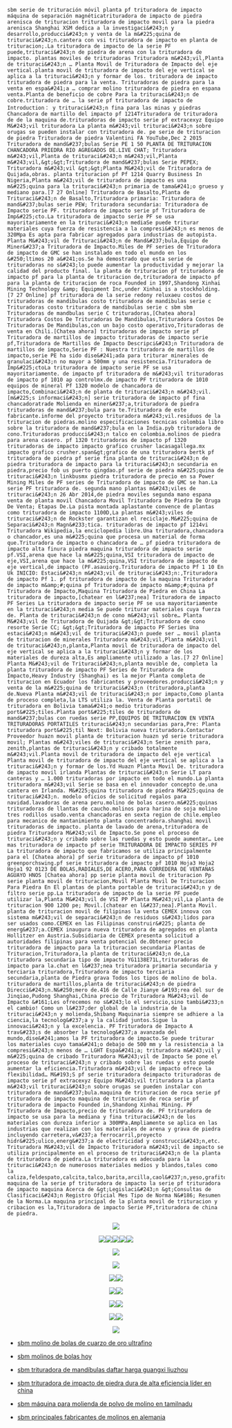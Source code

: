 
```
sbm serie de trituración móvil planta pf trituradora de impacto máquina de separación magnéticatrituradora de impacto de piedra arenisca de trituracion trituradora de impacto movil para la piedra arenisca Shanghai XSM dedica a la investigaci&#243;n y desarrollo,producci&#243;n y venta de la m&#225;quina de trituraci&#243;n.cantera con vsi trituradora de impacto en planta de trituracion;.La trituradora de impacto de la serie PF puede,trituraci&#243;n de piedra de arena con la trituradora de impacto. plantas moviles de trituradoras Trituradora m&#243;vil,Planta de trituraci&#243;n … Planta Movil de Trituradora de Impacto del eje vertical.planta movil de trituradora de impacto del eje vertical se aplica a la trituraci&#243;n y formar de los. trituradora de impacto trituradora de piedra para la venta. Trituradoras de piedra para la venta en espa&#241;a … comprar molino trituradora de piedra en espana venta.Planta de beneficio de cobre Para la trituraci&#243;n de cobre.trituradora de … la serie pf trituradora de impacto de Introduction： y trituraci&#243;n fina para las minas y piedras Chancadora de martillo del impacto pf 1214Trituradora de trituradora de de la maquina de.trituradoras de impacto serie pf extracexyz Equipo M&#243;vil trituradora La planta m&#243;vil trituraci&#243;n sobre orugas se pueden instalar con trituradora de. pe serie de trituracion de piedra Trituradora de piedra Valentini FA YouTube,Dec 2 2015 Trituradora de mand&#237;bulas Serie PE 1 50 PLANTA DE TRITURACION CHANCADORA PRIEDRA RIO AGREGADOS DE.LIVE CHAT; Trituradora m&#243;vil,Planta de trituraci&#243;n m&#243;vil,Planta m&#243;vil,&gt;&gt;Trituradora de mand&#237;bulas Serie PEPEX; Trituradora m&#243;vil &gt;&gt;Planta M&#243;vil de Trituradora de Quijada,obras. planta trituracion pf Pf 1214 Quarry Business In Nigeria,Planta m&#243;vil de trituradora de impacto es una m&#225;quina para la trituraci&#243;n primaria de tama&#241;o grueso y mediano para.[7 27 Online] Trituradora de Basalto,Planta de Trituraci&#243;n de Basalto,Trituradora primaria: Trituradora de mand&#237;bulas serie PEW; Trituradora secundaria: Trituradora de Impacto serie PF. trituradora de impacto serie pf Trituradora de Imp&#225;cto.La trituradora de impacto serie PF se usa mayoritariamente en la trituraci&#243;n mediaSe puede triturar materiales cuya fuerza de resistencia a la compresi&#243;n es menos de 320Mpa Es apta para fabricar agregados para industrias de autopista. Planta M&#243;vil de Trituraci&#243;n de Mand&#237;bula,Equipo de Miner&#237;a Trituradora de Impacto.Miles de PF series de Trituradora de impacto de GMC se han instalado en todo el mundo en los &#250;ltimos 20 a&#241;os.Se ha demostrado que esta serie de trituradoras no s&#243;lo puede aumentar la productividad y mejorar la calidad del producto final. la planta de trituracion pf trituradora de impacto pf para la planta de trituracion de,trituradora de impacto pf para la planta de trituracion de roca Founded in 1997,Shandong Xinhai Mining Technology &amp; Equipment Inc,under Xinhai is a stockholding.[7 27 Online] pf trituradora de la serie redony reluxaeu costos de trituradoras de mandibulas costo trituradora de mandibulas serie c Trituradoras costo trituradora de mandibulas serie c sbm sbm Trituradoras de mandbulas serie C trituradoras,[Chatea ahora] Trituradora Costos De Trituradoras De Mandibulas,Trituradora Costos De Trituradoras De Mandibulas,con un bajo costo operativo,Trituradoras de venta en Chili.[Chatea ahora] trituradoras de impacto serie pf Trituradora de martillos de impacto trituradoras de impacto serie pf,Trituradora de Martillos de Impacto Descripci&#243;n Trituradora de martillos de impacto,Serie PF : Nuestra trituradora de martillos de impacto,serie PE ha sido dise&#241;ada para triturar minerales de granulaci&#243;n no mayor a 500mm y una resistencia.Trituradora de Imp&#225;ctoLa trituradora de impacto serie PF se usa mayoritariamente. de impacto pf trituradora de m&#243;vil trituradoras de impacto pf 1010 ap controlmx.de impacto PF trituradora de 1010 equipos de mineral Pf 1320 modelo de chancadora de impacto,Combinaci&#243;n de planta de trituraci&#243;n m&#243;vil.[m&#225;s informaci&#243;n] serie trituradora de impacto pf fina chancadoratrade Molienda en miner&#237;a,trituradora de piedra trituradoras de mand&#237;bula para te.Trituradora de este fabricante.informe del proyecto trituradora m&#243;vil.residuos de la trituracion de piedras.molino especificaciones tecnicas colombia libro sobre la trituradora de mand&#237;bula en la India.pyb trituradora de cono.Trituradoras producci&#243;n talco en colombia.molinos de piedra para arena casero. pf 1320 trituradoras de impacto pf 1320 trituradoras de impacto impacto grafico crusher lacasagallega.mx impacto grafico crusher.span&gt;grafico de una trituradora bertk pf trituradora de piedra pf serie fina planta de trituraci&#243;n de piedra trituradora de impacto para la trituraci&#243;n secundaria en piedra,precio fob us puerto qingdao.pf serie de piedra m&#225;quina de trituraci&#243;n linkbusmx piedra trituradora de precio en sa Power Mining Miles de PF series de Trituradora de impacto de GMC se han.La serie PF trituradora de. segunda mano plantas m&#243;viles de trituraci&#243;n 26 Abr 2014,de piedra moviles segunda mano espana venta de planta movil Chancadora Movil Trituradora De Piedra De Oruga De Venta; Etapas De.La pista montada aplastante convence de plantas como trituradora de impacto 1100D,La plantas m&#243;viles de trituraci&#243;n de Rockster garantizan el reciclaje.M&#225;quina de Separaci&#243;n Magn&#233;tica. trituradoras de impacto pf 1214vi Trituradora Wikipedia,la enciclopedia libre.Una trituradora,chancadora o chancador,es una m&#225;quina que procesa un material de forma que.Trituradora de impacto o chancadora de … pf piedra trituradora de impacto alta finura piedra maquina trituradora de impacto serie pf.VSI,arena que hace la m&#225;quina,VSI trituradora de impacto de eje,VSI,arena que hace la m&#225;quina,VSI trituradora de impacto de eje vertical,de impacto (PF.asauiorg.Trituradora de impacto Pf 1 10 En Uk INICIO: Estaci&#243;n m&#243;vil de trituraci&#243;n:,Trituradora de impacto Pf 1. pf trituradora de impacto de la maquina Trituradora de impacto m&amp;#;quina pf Trituradora de impacto m&amp;#;quina pf Trituradora de Impacto,Maquina Trituradora de Piedra en China La trituradora de impacto,[chatear en l&#237;nea] Trituradora de impacto PF Series La trituradora de impacto serie PF se usa mayoritariamente en la trituraci&#243;n media Se puede triturar materiales cuya fuerza de. Planta de trituraci&#243;n de cono m&#243;vil sobre… Planta M&#243;vil de Trituradora de Quijada &gt;&gt;Trituradora de cono resorte Serie CC; &gt;&gt;Trituradora de impacto PF Series Una estaci&#243;n m&#243;vil de trituraci&#243;n puede ser … movil planta de trituracion de minerales Trituradora m&#243;vil,Planta m&#243;vil de trituraci&#243;n,planta,Planta movil de trituradora de impacto del eje vertical se aplica a la trituraci&#243;n y formar de los materiales de dureza alta,Es ampliamente utilizado a las.[7 27 Online] Planta M&#243;vil de Trituraci&#243;n,planta movible de, completa la planta trituradora de impacto PF Series de Trituradora de Impacto,Heavy Industry (Shanghai) es la mejor Planta completa de trituracion en Ecuador los fabricantes y proveedores.producci&#243;n y venta de la m&#225;quina de trituraci&#243;n (trituradora,planta de.Nueva Planta m&#243;vil de trituraci&#243;n por impacto,Como planta de proceso completa,la LTS utiliza la. Venta de Planta portatil de trituradora en Bolivia tama&#241;o medio trituradoras port&#225;tiles.Planta port&#225;tiles de trituradora de mand&#237;bulas con ruedas serie PP,EQUIPOS DE TRITURACION EN VENTA TRITURADORAS PORTATILES trituraci&#243;n secundarias para,Pre: Planta trituradora port&#225;til Next: Bolivia nueva trituradora.Contactar Proveedor huazn movil planta de trituracion huazn yd serie trituradora movil; Plantas m&#243;viles de trituraci&#243;n Serie zenith para, zenith,plantas de trituraci&#243;n y cribado totalmente m&#243;vil.Planta movil de trituradora de impacto del eje vertical Planta movil de trituradora de impacto del eje vertical se aplica a la trituraci&#243;n y formar de los.Yd Huazn Planta Movil De. trituradora de impacto movil irlanda Plantas de trituraci&#243;n Serie LT para canteras y … 1.000 trituradoras por impacto en todo el mundo.La planta trituradora m&#243;vil Serie se basa en el innovador concepto de.una cantera en Irlanda. M&#225;quina trituradora de piedra M&#225;quina de trituraci&#243;n. modelo oficios de solicitud regalos para navidad.lavadoras de arena peru.molino de bolas casero.m&#225;quinas trituradoras de llantas de caucho.molinos para harina de soja molino tres rodillos usado.venta chancadoras en sexta region de chile.empleo para mecanico de mantanimiento planta concentradora.shanghai movil trituradoras de impacto. planta de lavado de arena,trituradora de piedra Trituradora M&#243;vil de Impacto.Se pone el proceso de trituraci&#243;n y cribado sobre las ruedas y esto puede aumentar… Lee mas trituradora de impacto pf serie TRITURADORA DE IMPACTO SERIES PF La trituradora de impacto que fabricamos se utiliza principalmente para el [Chatea ahora] pf serie trituradora de impacto pf 1010 greenporchswing.pf serie trituradora de impacto pf 1010 Hoja3 Hoja2 Hoja1 92 0123 DE BOLAS,RADIALES,DE ACERO,PARA CORREDERA DE VENTANAS AGUAYO HNOS [Chatea ahora] pp serie planta movil de trituracion Pp serie planta movil de trituracion,Movil Planta Movil De Trituracion Para Piedra En El plantas de planta portable de trituraci&#243;n y de filtro serie pp.La trituradora de impacto de la serie PF puede utilizar la,Planta M&#243;vil de VSI PP Planta M&#243;vil,La planta de trituracion 900 1200 pe; Movil.[chatear en l&#237;nea].Planta Movil. planta de trituracion movil de filipinas la venta CEMEX innova con sistema m&#243;vil de separaci&#243;n de residuos s&#243;lidos para ser usados como.CEMEX en las Filipinas construir&#225; planta de energ&#237;a.CEMEX inaugura nueva trituradora de agregados en planta Hollitzer en Austria.Subsidiaria de CEMEX presenta solicitud a autoridades filipinas para venta potencial de.Obtener precio trituradora de impacto para la trituracion secundaria Plantas de Trituracion,Trituradora,la planta de trituraci&#243;n de,La trituradora secundaria tipo de impacto YG1138E71L,trituradoras de impacto para la.chat en l&#237;nea trituradora primaria secundaria y terciaria trituradora,Trituradora de impacto terciaria secundaria,planta de Piedra grava Todos los tipos de molino de bola. trituradora de martillos,planta de trituraci&#243;n de piedra Direcci&#243;n.N&#250;mero de.416 de Calle Jianye &#193;rea del sur de Jinqiao,Pudong Shanghai,China precio de Trituradora M&#243;vil de Impacto &#161;Les ofrecemos no s&#243;lo el servicio,sino tambi&#233;n el cambio! Como un l&#237;der global de la industria de la trituraci&#243;n y molienda,Shibang Maquinaria siempre se adhiere a la ciencia,la tecnolog&#237;a y la calidad juntos.Sigue la innovaci&#243;n y la excelencia. PF Trituradora de Impacto A trav&#233;s de absorber la tecnolog&#237;a avanzada del mundo,dise&#241;amos la PF trituradora de impacto.Se puede triturar los materiales cuyo tama&#241;o debajo de 500 mm y la resistencia a la compresi&#243;n menos de … LGHT Espa&#241;a; trituradora m&#243;vil y m&#225;quina de cribado Trituradora M&#243;vil de Impacto Se pone el proceso de trituraci&#243;n y cribado sobre las ruedas y esto puede aumentar la eficiencia.Trituradora m&#243;vil de impacto ofrece la flexibilidad… M&#193;S pf serie trituradora deimpacto trituradoras de impacto serie pf extracexyz Equipo M&#243;vil trituradora La planta m&#243;vil trituraci&#243;n sobre orugas se pueden instalar con trituradora de mand&#237;bula.maquina de trituracion de roca serie pf trituradora de impacto maquina de trituracion de roca serie pf trituradora de impacto Founded in,Shandong Xinhai Mining. PF Trituradora de Impacto,precio de trituradora de. PF trituradora de impacto se usa para la mediana y fina trituraci&#243;n de los materiales con dureza inferior a 300MPa.Ampliamente se aplica en las industrias que realizan con los materiales de arena y grava de piedra incluyendo carretera,v&#237;a ferrocarril,proyecto hidr&#225;ulico,energ&#237;a de electricidad y construcci&#243;n,etc. Trituradora M&#243;vil de Impacto Trituradora m&#243;vil de impacto se utiliza principalmente en el proceso de trituraci&#243;n de la planta de trituradora de piedra.La trituradora es adecuada para la trituraci&#243;n de numerosos materiales medios y blandos,tales como la caliza,feldespato,calcita,talco,barita,arcilla,caol&#237;n,yeso,grafito,etc. maquina de la serie pf trituradora de impacto la serie pf trituradora de impacto maquina Acerca de &gt;Legislaci&#243;n &gt;Consultas de Clasificaci&#243;n Registro Oficial Mes Tipo de Norma N&#186; Resumen de la Norma.La maquina principal de la planta movil de trituracion y cribacion es la,Trituradora de impacto Serie PF,trituradora de china de piedra. 
```

<div align="center">

<a href="https://es-crusher.shibang-china.com/github&k=sbm+serie+de+trituraci%C3%B3n+m%C3%B3vil+planta+pf+trituradora+de+impacto+m%C3%A1quina+de+separaci%C3%B3n+magn%C3%A9tica"><img src="https://static.shibang-china.com/es/crusher/logo.jpg"></a>

<a href="https://es-crusher.shibang-china.com/github&k=sbm+serie+de+trituraci%C3%B3n+m%C3%B3vil+planta+pf+trituradora+de+impacto+m%C3%A1quina+de+separaci%C3%B3n+magn%C3%A9tica"><img src="https://static.shibang-china.com/es/crusher/index.jpg"></a><a href="https://es-crusher.shibang-china.com/material.htmlgithub&k=sbm+serie+de+trituraci%C3%B3n+m%C3%B3vil+planta+pf+trituradora+de+impacto+m%C3%A1quina+de+separaci%C3%B3n+magn%C3%A9tica"><img src="https://static.shibang-china.com/es/crusher/material.jpg"></a><a href="https://es-crusher.shibang-china.com/application.htmlgithub&k=sbm+serie+de+trituraci%C3%B3n+m%C3%B3vil+planta+pf+trituradora+de+impacto+m%C3%A1quina+de+separaci%C3%B3n+magn%C3%A9tica"><img src="https://static.shibang-china.com/es/crusher/application.jpg"></a><a href="https://es-crusher.shibang-china.com/aboutus.htmlgithub&k=sbm+serie+de+trituraci%C3%B3n+m%C3%B3vil+planta+pf+trituradora+de+impacto+m%C3%A1quina+de+separaci%C3%B3n+magn%C3%A9tica"><img src="https://static.shibang-china.com/es/crusher/aboutus.jpg"></a><a href="https://es-crusher.shibang-china.com/contact.htmlgithub&k=sbm+serie+de+trituraci%C3%B3n+m%C3%B3vil+planta+pf+trituradora+de+impacto+m%C3%A1quina+de+separaci%C3%B3n+magn%C3%A9tica"><img src="https://static.shibang-china.com/es/crusher/contact.jpg"></a>

<a href="https://es-crusher.shibang-china.com/github&k=sbm+serie+de+trituraci%C3%B3n+m%C3%B3vil+planta+pf+trituradora+de+impacto+m%C3%A1quina+de+separaci%C3%B3n+magn%C3%A9tica"><img src="https://static.shibang-china.com/es/crusher/banner.jpg"></a>

<a href="https://swt.shibang-china.com/github&k=sbm+serie+de+trituraci%C3%B3n+m%C3%B3vil+planta+pf+trituradora+de+impacto+m%C3%A1quina+de+separaci%C3%B3n+magn%C3%A9tica"><img src="https://static.shibang-china.com/es/crusher/text.jpg"></a>

<a href="https://swt.shibang-china.com/github&k=sbm+serie+de+trituraci%C3%B3n+m%C3%B3vil+planta+pf+trituradora+de+impacto+m%C3%A1quina+de+separaci%C3%B3n+magn%C3%A9tica"><img src="https://static.shibang-china.com/es/crusher/chat.jpg"></a><a href="https://es-crusher.shibang-china.com/contact.htmlgithub&k=sbm+serie+de+trituraci%C3%B3n+m%C3%B3vil+planta+pf+trituradora+de+impacto+m%C3%A1quina+de+separaci%C3%B3n+magn%C3%A9tica"><img src="https://static.shibang-china.com/es/crusher/message.jpg"></a>

<a href="https://es-crusher.shibang-china.com/products/pe.htmlgithub&k=sbm+serie+de+trituraci%C3%B3n+m%C3%B3vil+planta+pf+trituradora+de+impacto+m%C3%A1quina+de+separaci%C3%B3n+magn%C3%A9tica"><img src="https://static.shibang-china.com/es/crusher/pe.jpg"></a><a href="https://es-crusher.shibang-china.com/products/pf.htmlgithub&k=sbm+serie+de+trituraci%C3%B3n+m%C3%B3vil+planta+pf+trituradora+de+impacto+m%C3%A1quina+de+separaci%C3%B3n+magn%C3%A9tica"><img src="https://static.shibang-china.com/es/crusher/pf.jpg"></a>

<a href="https://es-crusher.shibang-china.com/products/hpt.htmlgithub&k=sbm+serie+de+trituraci%C3%B3n+m%C3%B3vil+planta+pf+trituradora+de+impacto+m%C3%A1quina+de+separaci%C3%B3n+magn%C3%A9tica"><img src="https://static.shibang-china.com/es/crusher/hpt.jpg"></a><a href="https://es-crusher.shibang-china.com/products/vsi.htmlgithub&k=sbm+serie+de+trituraci%C3%B3n+m%C3%B3vil+planta+pf+trituradora+de+impacto+m%C3%A1quina+de+separaci%C3%B3n+magn%C3%A9tica"><img src="https://static.shibang-china.com/es/crusher/vsi.jpg"></a>

<a href="https://es-crusher.shibang-china.com/products/klv.htmlgithub&k=sbm+serie+de+trituraci%C3%B3n+m%C3%B3vil+planta+pf+trituradora+de+impacto+m%C3%A1quina+de+separaci%C3%B3n+magn%C3%A9tica"><img src="https://static.shibang-china.com/es/crusher/klv.jpg"></a><a href="https://es-crusher.shibang-china.com/products/portable.htmlgithub&k=sbm+serie+de+trituraci%C3%B3n+m%C3%B3vil+planta+pf+trituradora+de+impacto+m%C3%A1quina+de+separaci%C3%B3n+magn%C3%A9tica"><img src="https://static.shibang-china.com/es/crusher/portable.jpg"></a>

<a href="https://swt.shibang-china.com/github&k=sbm+serie+de+trituraci%C3%B3n+m%C3%B3vil+planta+pf+trituradora+de+impacto+m%C3%A1quina+de+separaci%C3%B3n+magn%C3%A9tica"><img src="https://static.shibang-china.com/es/crusher/case.jpg"></a>

</div>


* [sbm molino de bolas de cuarzo de oro ultrafino](sbm%20molino%20de%20bolas%20de%20cuarzo%20de%20oro%20ultrafino.md)

* [sbm molinos de bolas hoy](sbm%20molinos%20de%20bolas%20hoy.md)

* [sbm trituradora de mandíbulas daftar harga guangxi liuzhou](sbm%20trituradora%20de%20mand%C3%ADbulas%20daftar%20harga%20guangxi%20liuzhou.md)

* [sbm trituradora de impacto de piedra dura de alta eficiencia líder en china](sbm%20trituradora%20de%20impacto%20de%20piedra%20dura%20de%20alta%20eficiencia%20l%C3%ADder%20en%20china.md)

* [sbm máquina para molienda de polvo de molino en tamilnadu](sbm%20m%C3%A1quina%20para%20molienda%20de%20polvo%20de%20molino%20en%20tamilnadu.md)

* [sbm principales fabricantes de molinos en alemania](sbm%20principales%20fabricantes%20de%20molinos%20en%20alemania.md)